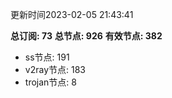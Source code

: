 更新时间2023-02-05 21:43:41

**总订阅: 73**
**总节点: 926**
**有效节点: 382**
- ss节点: 191
- v2ray节点: 183
- trojan节点: 8
